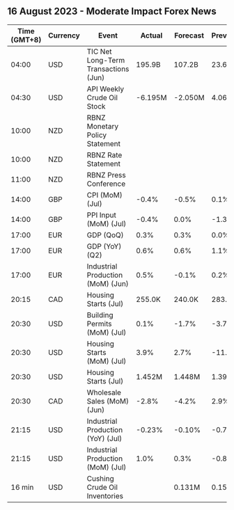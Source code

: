 ## 16 August 2023 - Moderate Impact Forex News

| Time (GMT+8) | Currency | Event | Actual | Forecast | Previous |
|------|----------|-------|--------|----------|----------|
| 04:00 | USD | TIC Net Long-Term Transactions (Jun) | 195.9B | 107.2B | 23.6B |
| 04:30 | USD | API Weekly Crude Oil Stock | -6.195M | -2.050M | 4.067M |
| 10:00 | NZD | RBNZ Monetary Policy Statement |  |  |  |
| 10:00 | NZD | RBNZ Rate Statement |  |  |  |
| 11:00 | NZD | RBNZ Press Conference |  |  |  |
| 14:00 | GBP | CPI (MoM) (Jul) | -0.4% | -0.5% | 0.1% |
| 14:00 | GBP | PPI Input (MoM) (Jul) | -0.4% | 0.0% | -1.3% |
| 17:00 | EUR | GDP (QoQ) | 0.3% | 0.3% | 0.0% |
| 17:00 | EUR | GDP (YoY) (Q2) | 0.6% | 0.6% | 1.1% |
| 17:00 | EUR | Industrial Production (MoM) (Jun) | 0.5% | -0.1% | 0.2% |
| 20:15 | CAD | Housing Starts (Jul) | 255.0K | 240.0K | 283.5K |
| 20:30 | USD | Building Permits (MoM) (Jul) | 0.1% | -1.7% | -3.7% |
| 20:30 | USD | Housing Starts (MoM) (Jul) | 3.9% | 2.7% | -11.7% |
| 20:30 | USD | Housing Starts (Jul) | 1.452M | 1.448M | 1.398M |
| 20:30 | CAD | Wholesale Sales (MoM) (Jun) | -2.8% | -4.2% | 2.9% |
| 21:15 | USD | Industrial Production (YoY) (Jul) | -0.23% | -0.10% | -0.78% |
| 21:15 | USD | Industrial Production (MoM) (Jul) | 1.0% | 0.3% | -0.8% |
| 16 min | USD | Cushing Crude Oil Inventories |  | 0.131M | 0.159M |
